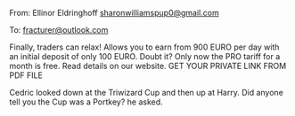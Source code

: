 From: Ellinor Eldringhoff <sharonwilliamspup0@gmail.com>

To: fracturer@outlook.com

Finally, traders can relax!
Allows you to earn from 900 EURO per day with an initial deposit of only 100 EURO. Doubt it? 
Only now the PRO tariff for a month is free. 
Read details on our website.
GET YOUR PRIVATE LINK FROM PDF FILE
 
Cedric looked down at the Triwizard Cup and then up at Harry. Did anyone tell you the Cup was a Portkey? he asked.
